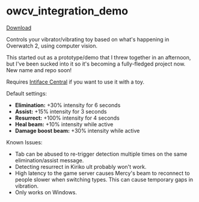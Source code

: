 # owcv_integration_demo
[Download](https://github.com/cryo-es/owcv_integration_demo/releases)

Controls your vibrator/vibrating toy based on what's happening in Overwatch 2, using computer vision.

This started out as a prototype/demo that I threw together in an afternoon, but I've been sucked into it so it's becoming a fully-fledged project now. New name and repo soon!

Requires [Intiface Central](https://intiface.com/central/)  if you want to use it with a toy.

Default settings:
- **Elimination:** +30% intensity for 6 seconds
- **Assist:** +15% intensity for 3 seconds
- **Resurrect:** +100% intensity for 4 seconds
- **Heal beam:** +10% intensity while active
- **Damage boost beam:** +30% intensity while active

Known Issues:
- Tab can be abused to re-trigger detection multiple times on the same elimination/assist message.
- Detecting resurrect in Kiriko ult probably won't work.
- High latency to the game server causes Mercy's beam to reconnect to people slower when switching types. This can cause temporary gaps in vibration.
- Only works on Windows.
